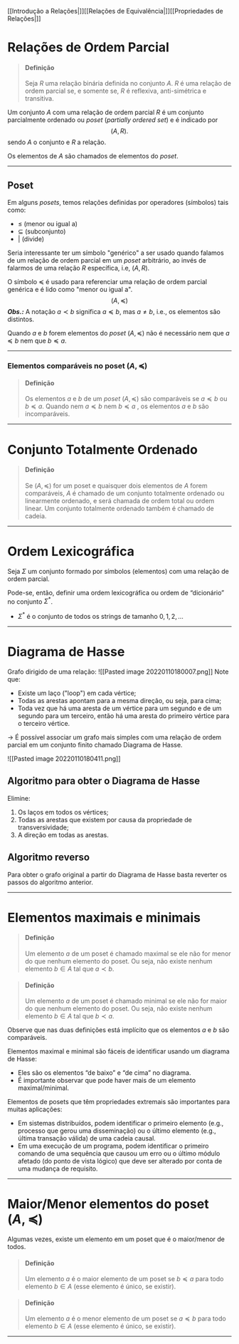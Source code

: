 [[Introdução a Relações|]][[Relações de Equivalência|]][[Propriedades de Relações|]]
# Relações de Ordem Parcial
>#### Definição
>Seja $R$ uma relação binária definida no conjunto $A$. $R$ é uma relação de ordem parcial se, e somente se, $R$ é reflexiva, anti-simétrica e transitiva.

Um conjunto $A$ com uma relação de ordem parcial $R$ é um conjunto parcialmente ordenado ou _poset_ (_partially ordered set_) e é indicado por $$(A,R).$$sendo $A$ o conjunto e $R$ a relação.

Os elementos de $A$ são chamados de elementos do _poset_.

---
## Poset
Em alguns _posets_, temos relações definidas por operadores (símbolos) tais como:
- $\leq$     (menor ou igual a)
- $\subseteq$     (subconjunto)
- $\vert$       (divide)

Seria interessante ter um símbolo "genérico" a ser usado quando falamos de um relação de ordem parcial em um _poset_ arbitrário, ao invés de falarmos de uma relação $R$ específica, i.e, $(A, R)$.

O símbolo $\preceq$ é usado para referenciar uma relação de ordem parcial genérica e é lido como "menor ou igual a".$$(A, \preceq)$$
***Obs.:*** A notação $a\prec b$ significa $a\preceq b$, mas $a\neq b$, i.e., os elementos são distintos.

Quando $a$ e $b$ forem elementos do _poset_ $(A,\preceq)$ não é necessário nem que $a\preceq b$ nem que $b\preceq a$.

---
### Elementos comparáveis no poset $(A, \preceq)$
>#### Definição
>Os elementos $a$ e $b$ de um _poset_ $(A, \preceq)$ são comparáveis se $a\preceq b$ ou $b\preceq a$. Quando nem $a\preceq b$ nem $b\preceq a$ , os elementos $a$ e $b$ são incomparáveis.

---
# Conjunto Totalmente Ordenado
>#### Definição
>Se $(A, \preceq)$ for um poset e quaisquer dois elementos de $A$ forem comparáveis, $A$ é chamado de um conjunto totalmente ordenado ou linearmente ordenado, e  será chamada de ordem total ou ordem linear. Um conjunto totalmente ordenado também é chamado de cadeia.

---
# Ordem Lexicográfica
Seja $\Sigma$ um conjunto formado por símbolos (elementos) com uma relação de ordem parcial.

Pode-se, então, definir uma ordem lexicográfica ou ordem de “dicionário” no conjunto $\Sigma^*$.
- $\Sigma^*$ é o conjunto de todos os strings de tamanho $0, 1, 2, \ldots$

---
# Diagrama de Hasse
Grafo dirigido de uma relação:
![[Pasted image 20220110180007.png]]
Note que:
- Existe um laço ("loop") em cada vértice;
- Todas as arestas apontam para a mesma direção, ou seja, para cima;
- Toda vez que há uma aresta de um vértice para um segundo e de um segundo para um terceiro, então há uma aresta do primeiro vértice para o terceiro vértice.

-> É possível associar um grafo mais simples com uma relação de ordem parcial em um conjunto finito chamado Diagrama de Hasse.

![[Pasted image 20220110180411.png]]
## Algoritmo para obter o Diagrama de Hasse
Elimine:
1. Os laços em todos os vértices;
2. Todas as arestas que existem por causa da propriedade de transversividade;
3. A direção em todas as arestas.

## Algoritmo reverso
Para obter o grafo original a partir do Diagrama de Hasse basta reverter os passos do algoritmo anterior.

---
# Elementos maximais e minimais
>#### Definição
>Um elemento $a$ de um poset é chamado maximal se ele não for menor do que nenhum elemento do poset. Ou seja, não existe nenhum elemento $b \in A$ tal que $a\prec b$.

>#### Definição
>Um elemento $a$ de um poset é chamado minimal se ele não for maior do que nenhum elemento do poset. Ou seja, não existe nenhum elemento $b \in A$ tal que $b \prec a$.

Observe que nas duas definições está implícito que os elementos $a$ e $b$ são comparáveis.

Elementos maximal e minimal são fáceis de identificar usando um diagrama de Hasse:
- Eles são os elementos “de baixo” e “de cima” no diagrama.
- É importante observar que pode haver mais de um elemento maximal/minimal.

Elementos de posets que têm propriedades extremais são importantes para muitas aplicações:
- Em sistemas distribuídos, podem identificar o primeiro elemento (e.g., processo que gerou uma disseminação) ou o último elemento (e.g., última transação válida) de uma cadeia causal.
- Em uma execução de um programa, podem identificar o primeiro comando de uma sequência que causou um erro ou o último módulo afetado (do ponto de vista lógico) que deve ser alterado por conta de uma mudança de requisito.

---
# Maior/Menor elementos do poset $(A,\preceq)$
Algumas vezes, existe um elemento em um poset que é o maior/menor de todos.
>#### Definição
>Um elemento $a$ é o maior elemento de um poset se $b \preceq a$ para todo elemento $b \in A$ (esse elemento é único, se existir).

>#### Definição
>Um elemento $a$ é o menor elemento de um poset se $a \preceq b$ para todo elemento $b \in A$ (esse elemento é único, se existir).

---